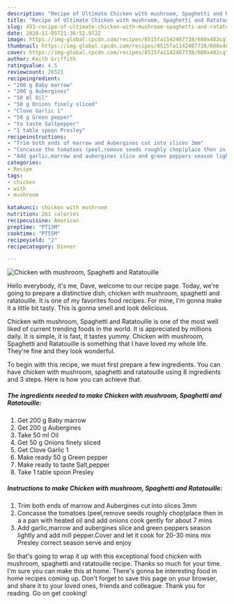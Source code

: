 ```yaml
---
description: "Recipe of Ultimate Chicken with mushroom, Spaghetti and Ratatouille"
title: "Recipe of Ultimate Chicken with mushroom, Spaghetti and Ratatouille"
slug: 493-recipe-of-ultimate-chicken-with-mushroom-spaghetti-and-ratatouille
date: 2020-11-05T21:36:52.972Z
image: https://img-global.cpcdn.com/recipes/8515fa1142487738/680x482cq70/chicken-with-mushroom-spaghetti-and-ratatouille-recipe-main-photo.jpg
thumbnail: https://img-global.cpcdn.com/recipes/8515fa1142487738/680x482cq70/chicken-with-mushroom-spaghetti-and-ratatouille-recipe-main-photo.jpg
cover: https://img-global.cpcdn.com/recipes/8515fa1142487738/680x482cq70/chicken-with-mushroom-spaghetti-and-ratatouille-recipe-main-photo.jpg
author: Keith Griffith
ratingvalue: 4.5
reviewcount: 26521
recipeingredient:
- "200 g Baby marrow"
- "200 g Aubergines"
- "50 ml Oil"
- "50 g Onions finely sliced"
- "Clove Garlic 1"
- "50 g Green pepper"
- "to taste Saltpepper"
- "1 table spoon Presley"
recipeinstructions:
- "Trim both ends of marrow and Aubergines cut into slices 3mm"
- "Concasse the tomatoes (peel,remove seeds roughly chop)place then in a a pan with heated oil and add onions cook gently for about 7 mins"
- "Add garlic,marrow and aubergines slice and green peppers season lightly and add mill pepper.Cover and let it cook for 20-30 mins mix Presley correct season serve and enjoy"
categories:
- Recipe
tags:
- chicken
- with
- mushroom

katakunci: chicken with mushroom 
nutrition: 261 calories
recipecuisine: American
preptime: "PT13M"
cooktime: "PT55M"
recipeyield: "2"
recipecategory: Dinner

---
```



![Chicken with mushroom, Spaghetti and Ratatouille](https://img-global.cpcdn.com/recipes/8515fa1142487738/680x482cq70/chicken-with-mushroom-spaghetti-and-ratatouille-recipe-main-photo.jpg)

Hello everybody, it's me, Dave, welcome to our recipe page. Today, we're going to prepare a distinctive dish, chicken with mushroom, spaghetti and ratatouille. It is one of my favorites food recipes. For mine, I'm gonna make it a little bit tasty. This is gonna smell and look delicious.

Chicken with mushroom, Spaghetti and Ratatouille is one of the most well liked of current trending foods in the world. It is appreciated by millions daily. It is simple, it is fast, it tastes yummy. Chicken with mushroom, Spaghetti and Ratatouille is something that I have loved my whole life. They're fine and they look wonderful.




To begin with this recipe, we must first prepare a few ingredients. You can have chicken with mushroom, spaghetti and ratatouille using 8 ingredients and 3 steps. Here is how you can achieve that.

<!--inarticleads1-->

##### The ingredients needed to make Chicken with mushroom, Spaghetti and Ratatouille:

1. Get 200 g Baby marrow
1. Get 200 g Aubergines
1. Take 50 ml Oil
1. Get 50 g Onions finely sliced
1. Get Clove Garlic 1
1. Make ready 50 g Green pepper
1. Make ready to taste Salt,pepper
1. Take 1 table spoon Presley




<!--inarticleads2-->

##### Instructions to make Chicken with mushroom, Spaghetti and Ratatouille:

1. Trim both ends of marrow and Aubergines cut into slices 3mm
1. Concasse the tomatoes (peel,remove seeds roughly chop)place then in a a pan with heated oil and add onions cook gently for about 7 mins
1. Add garlic,marrow and aubergines slice and green peppers season lightly and add mill pepper.Cover and let it cook for 20-30 mins mix Presley correct season serve and enjoy




So that's going to wrap it up with this exceptional food chicken with mushroom, spaghetti and ratatouille recipe. Thanks so much for your time. I'm sure you can make this at home. There's gonna be interesting food in home recipes coming up. Don't forget to save this page on your browser, and share it to your loved ones, friends and colleague. Thank you for reading. Go on get cooking!
